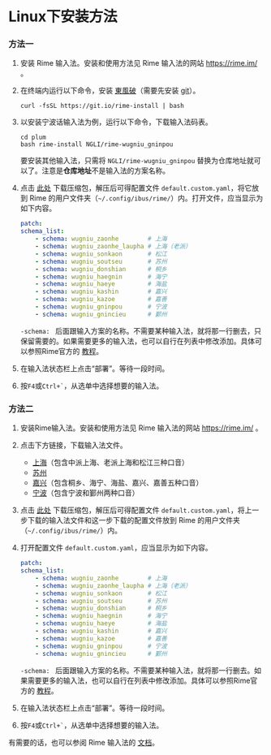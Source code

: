 # Linux下安装方法

### 方法一

1. 安装 Rime 输入法。安装和使用方法见 Rime 输入法的网站 https://rime.im/ 。

2. 在终端内运行以下命令，安装 [東風破](https://github.com/rime/plum)（需要先安装 [git](https://git-scm.com/)）。

    ```shell
    curl -fsSL https://git.io/rime-install | bash
    ```

3. 以安装宁波话输入法为例，运行以下命令，下载输入法码表。

    ```shell
    cd plum
    bash rime-install NGLI/rime-wugniu_gninpou
    ```

    要安装其他输入法，只需将 `NGLI/rime-wugniu_gninpou` 替换为仓库地址就可以了。注意是**仓库地址**不是输入法的方案名称。

4. 点击 [此处](https://github.com/shinzoqchiuq/ngli-default.custom.yaml/archive/refs/heads/main.zip) 下载压缩包，解压后可得配置文件 `default.custom.yaml`，将它放到 Rime 的用户文件夹（`~/.config/ibus/rime/`）内。打开文件，应当显示为如下内容。

    ```yaml
    patch:
    schema_list:
        - schema: wugniu_zaonhe        # 上海
        - schema: wugniu_zaonhe_laupha # 上海（老派）
        - schema: wugniu_sonkaon       # 松江
        - schema: wugniu_soutseu       # 苏州
        - schema: wugniu_donshian      # 桐乡
        - schema: wugniu_haegnin       # 海宁
        - schema: wugniu_haeye         # 海盐
        - schema: wugniu_kashin        # 嘉兴
        - schema: wugniu_kazoe         # 嘉善
        - schema: wugniu_gninpou       # 宁波
        - schema: wugniu_gnincieu      # 鄞州
    ```

    `-schema: ` 后面跟输入方案的名称。不需要某种输入法，就将那一行删去，只保留需要的。如果需要更多的输入法，也可以自行在列表中修改添加。具体可以参照Rime官方的 [教程](https://github.com/rime/home/wiki/CustomizationGuide#一例定製方案選單)。

5. 在输入法状态栏上点击“部署”。等待一段时间。

6. 按`F4`或`` Ctrl+` ``，从选单中选择想要的输入法。

### 方法二

1. 安装Rime输入法。安装和使用方法见 Rime 输入法的网站 https://rime.im/ 。

2. 点击下方链接，下载输入法文件。

    - [上海](https://codeload.github.com/NGLI/rime-wugniu_zaonhe/zip/master)（包含中派上海、老派上海和松江三种口音）
    - [苏州](https://codeload.github.com/NGLI/rime-wugniu_soutseu/zip/master)
    - [嘉兴](https://codeload.github.com/NGLI/rime-wugniu_kashin/zip/master)（包含桐乡、海宁、海盐、嘉兴、嘉善五种口音）
    - [宁波](https://codeload.github.com/NGLI/rime-wugniu_gninpou/zip/master)（包含宁波和鄞州两种口音）

3. 点击 [此处](https://github.com/shinzoqchiuq/ngli-default.custom.yaml/archive/refs/heads/main.zip) 下载压缩包，解压后可得配置文件 `default.custom.yaml`，将上一步下载的输入法文件和这一步下载的配置文件放到 Rime 的用户文件夹（`~/.config/ibus/rime/`）内。

4. 打开配置文件 `default.custom.yaml`，应当显示为如下内容。

    ```yaml
    patch:
    schema_list:
        - schema: wugniu_zaonhe        # 上海
        - schema: wugniu_zaonhe_laupha # 上海（老派）
        - schema: wugniu_sonkaon       # 松江
        - schema: wugniu_soutseu       # 苏州
        - schema: wugniu_donshian      # 桐乡
        - schema: wugniu_haegnin       # 海宁
        - schema: wugniu_haeye         # 海盐
        - schema: wugniu_kashin        # 嘉兴
        - schema: wugniu_kazoe         # 嘉善
        - schema: wugniu_gninpou       # 宁波
        - schema: wugniu_gnincieu      # 鄞州
    ```

    `-schema: ` 后面跟输入方案的名称。不需要某种输入法，就将那一行删去。如果需要更多的输入法，也可以自行在列表中修改添加。具体可以参照Rime官方的 [教程](https://github.com/rime/home/wiki/CustomizationGuide#一例定製方案選單)。

5. 在输入法状态栏上点击“部署”。等待一段时间。

6. 按`F4`或`` Ctrl+` ``，从选单中选择想要的输入法。

有需要的话，也可以参阅 Rime 输入法的 [文档](https://rime.im/docs/)。
